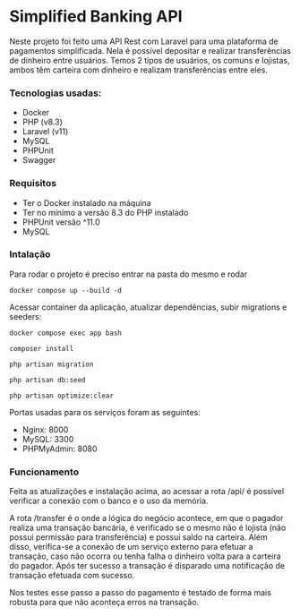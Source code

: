 
# Simplified Banking API

Neste projeto foi feito uma API Rest com Laravel para uma plataforma de pagamentos simplificada. Nela é possível depositar e realizar transferências de dinheiro entre usuários. Temos 2 tipos de usuários, os comuns e lojistas, ambos têm carteira com dinheiro e realizam transferências entre eles.

### Tecnologias usadas:

* Docker
* PHP (v8.3)
* Laravel (v11)
* MySQL
* PHPUnit
* Swagger

### Requisitos

* Ter o Docker instalado na máquina
* Ter no mínimo a versão 8.3 do PHP instalado
* PHPUnit versão ^11.0
* MySQL

### Intalação

Para rodar o projeto é preciso entrar na pasta do mesmo e rodar

```
docker compose up --build -d
```

Acessar container da aplicação, atualizar dependências, subir migrations e seeders:

```
docker compose exec app bash

composer install

php artisan migration

php artisan db:seed

php artisan optimize:clear

```

Portas usadas para os serviços foram as seguintes:

* Nginx: 8000
* MySQL: 3300
* PHPMyAdmin: 8080

### Funcionamento

Feita as atualizações e instalação acima, ao acessar a rota /api/ é possível verificar a conexão com o banco e o uso da memória.

A rota /transfer é o onde a lógica do negócio acontece, em que o pagador realiza uma transação bancária, é verificado se o mesmo não é lojista (não possui permissão para transferência) e possui saldo na carteira. Além disso, verifica-se a conexão de um serviço externo para efetuar a transação, caso não ocorra ou tenha falha o dinheiro volta para a carteira do pagador. Após ter sucesso a transação é disparado uma notificação de transação efetuada com sucesso.

Nos testes esse passo a passo do pagamento é testado de forma mais robusta para que não aconteça erros na transação.
